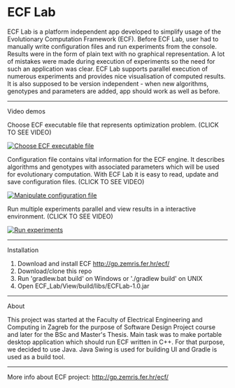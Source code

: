 ECF Lab
==============

ECF Lab is a platform independent app developed to simplify usage of the Evolutionary Computation Framework (ECF). Before ECF Lab, user had to manually write configuration files and run experiments from the console. Results were in the form of plain text with no graphical representation. A lot of mistakes were made during execution of experiments so the need for such an application was clear. ECF Lab supports parallel execution of numerous experiments and provides nice visualisation of computed results. It is also supposed to be version independent - when new algorithms, genotypes and parameters are added, app should work as well as before.

-------------------------------------------------------

Video demos

Choose ECF executable file that represents optimization problem. (CLICK TO SEE VIDEO)

[![Choose ECF executable file](https://img.youtube.com/vi/LiEPm6zqjYk/0.jpg)](https://www.youtube.com/watch?v=LiEPm6zqjYk)



Configuration file contains vital information for the ECF engine. It describes algorithms and genotypes with associated parameters which will be used for evolutionary computation. With ECF Lab it is easy to read, update and save configuration files. (CLICK TO SEE VIDEO)

[![Manipulate configuration file](https://img.youtube.com/vi/nK2oaa_m8aY/0.jpg)](https://www.youtube.com/watch?v=nK2oaa_m8aY)



Run multiple experiments parallel and view results in a interactive environment. (CLICK TO SEE VIDEO)

[![Run experiments](https://img.youtube.com/vi/kTcIjLp88yE/0.jpg)](https://www.youtube.com/watch?v=kTcIjLp88yE)


-------------------------------------------------------

Installation

1. Download and install ECF http://gp.zemris.fer.hr/ecf/
2. Download/clone this repo
3. Run 'gradlew.bat build' on Windows or './gradlew build' on UNIX
4. Open ECF_Lab/View/build/libs/ECFLab-1.0.jar

-------------------------------------------------------

About

This project was started at the Faculty of Electrical Engineering and Computing in Zagreb for the purpose of Software Design Project course and later for the BSc and Master's Thesis. Main task was to make portable desktop application which should run ECF written in C++. For that purpose, we decided to use Java. Java Swing is used for building UI and Gradle is used as a build tool.

-------------------------------------------------------

More info about ECF project: http://gp.zemris.fer.hr/ecf/
